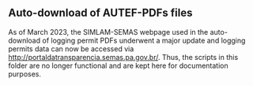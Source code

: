 ## Auto-download of AUTEF-PDFs files
As of March 2023, the SIMLAM-SEMAS webpage used in the auto-download of logging permit PDFs underwent a major update and logging permits data can now be accessed via http://portaldatransparencia.semas.pa.gov.br/. Thus, the scripts in this folder are no longer functional and are kept here for documentation purposes.